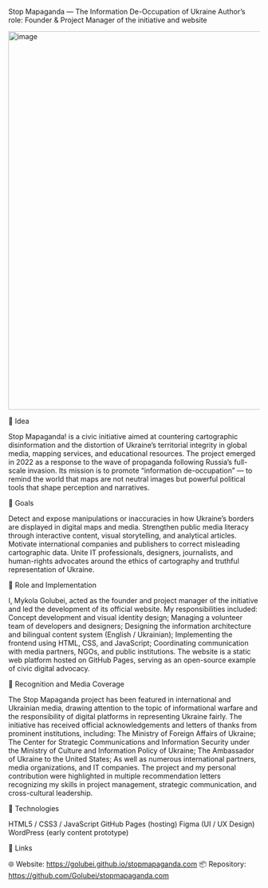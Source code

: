 Stop Mapaganda — The Information De-Occupation of Ukraine
Author’s role: Founder & Project Manager of the initiative and website

<img width="1300" height="757" alt="image" src="https://github.com/user-attachments/assets/99113a79-8df3-444a-b454-9ed7b68cb027" />


🔹 Idea

Stop Mapaganda! is a civic initiative aimed at countering cartographic disinformation and the distortion of Ukraine’s territorial integrity in global media, mapping services, and educational resources.
The project emerged in 2022 as a response to the wave of propaganda following Russia’s full-scale invasion.
Its mission is to promote “information de-occupation” — to remind the world that maps are not neutral images but powerful political tools that shape perception and narratives.

🔹 Goals

Detect and expose manipulations or inaccuracies in how Ukraine’s borders are displayed in digital maps and media.
Strengthen public media literacy through interactive content, visual storytelling, and analytical articles.
Motivate international companies and publishers to correct misleading cartographic data.
Unite IT professionals, designers, journalists, and human-rights advocates around the ethics of cartography and truthful representation of Ukraine.

🔹 Role and Implementation

I, Mykola Golubei, acted as the founder and project manager of the initiative and led the development of its official website.
My responsibilities included:
Concept development and visual identity design;
Managing a volunteer team of developers and designers;
Designing the information architecture and bilingual content system (English / Ukrainian);
Implementing the frontend using HTML, CSS, and JavaScript;
Coordinating communication with media partners, NGOs, and public institutions.
The website is a static web platform hosted on GitHub Pages, serving as an open-source example of civic digital advocacy.

🔹 Recognition and Media Coverage

The Stop Mapaganda project has been featured in international and Ukrainian media, drawing attention to the topic of informational warfare and the responsibility of digital platforms in representing Ukraine fairly.
The initiative has received official acknowledgements and letters of thanks from prominent institutions, including:
The Ministry of Foreign Affairs of Ukraine;
The Center for Strategic Communications and Information Security under the Ministry of Culture and Information Policy of Ukraine;
The Ambassador of Ukraine to the United States;
As well as numerous international partners, media organizations, and IT companies.
The project and my personal contribution were highlighted in multiple recommendation letters recognizing my skills in project management, strategic communication, and cross-cultural leadership.

🔹 Technologies

HTML5 / CSS3 / JavaScript
GitHub Pages (hosting)
Figma (UI / UX Design)
WordPress (early content prototype)

🔹 Links

🌐 Website: https://golubei.github.io/stopmapaganda.com
📦 Repository: https://github.com/Golubei/stopmapaganda.com
